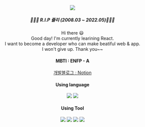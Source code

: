 
<p align="center">
<img src="https://mblogthumb-phinf.pstatic.net/20150120_66/qpfm52_1421706353609MyYNJ_JPEG/f2.JPG?type=w2"/>
</p>
<h5 align="center"> 🌼🌸🌹 R.I.P 쥴리 (2008.03 ~ 2022.05)🌹🌸🌼 </h5>


<p align="center">
Hi there 😃 </br>
Good day! I'm currently learining React.</br>
I want to become a developer who can make beatiful web & app.</br>
I won't give up. Thank you~~ 
</p>

<h4 align="center"> MBTI : ENFP - A</h4>
 
 
 
<div align=center>
	
 [개발블로그 : Notion](https://www.notion.so/c4ee18677fd94ff2bf58692ce95c9d0e?v=46fe938dd454447aa225de5b1e1db3fb)

</div>



 
<h4 align="center"> Using language</h4>
<p align="center">
 <img src="https://img.shields.io/badge/JavaScript-F7DF1E?style=flat-square&logo=JavaScript&logoColor=white"/>
 <img src="https://img.shields.io/badge/Dart-0175C2?style=flat-square&logo=Dart&logoColor=white"/>
</p>

<h4 align="center">Using Tool</h4>
  <p align="center">
   <img src="https://img.shields.io/badge/Git-F05032?style=flat-square&logo=Git&logoColor=white"/>
   <img src="https://img.shields.io/badge/Notion-000000?style=flat-square&logo=Notion&logoColor=white"/>
   <img src="https://img.shields.io/badge/React-61DAFB?style=flat-square&logo=React&logoColor=white"/>
   <img src="https://img.shields.io/badge/Flutter-02569B?style=flat-square&logo=Flutter&logoColor=white"/>
  </p>
